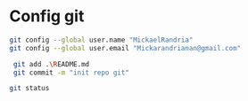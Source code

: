 # Config git

```bash
git config --global user.name "MickaelRandria"
git config --global user.email "Mickarandrianan@gmail.com"
```

```bash
 git add .\README.md
 git commit -m "init repo git"
```

```bash
git status
```
